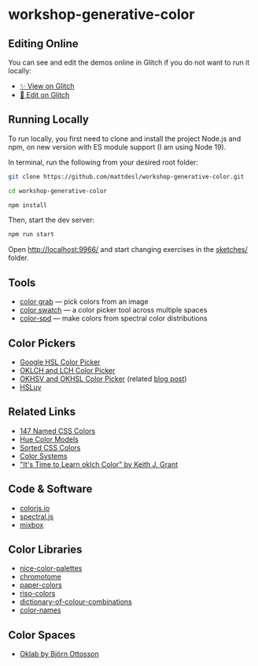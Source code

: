 # workshop-generative-color

## Editing Online

You can see and edit the demos online in Glitch if you do not want to run it locally:

- [✨ View on Glitch](https://generative-color.glitch.me)
- [🔧 Edit on Glitch](https://glitch.com/edit/#!/generative-color)

## Running Locally

To run locally, you first need to clone and install the project Node.js and npm, on new version with ES module support (I am using Node 19).

In terminal, run the following from your desired root folder:

```sh
git clone https://github.com/mattdesl/workshop-generative-color.git

cd workshop-generative-color

npm install
```

Then, start the dev server:

```sh
npm run start
```

Open [http://localhost:9966/](http://localhost:9966/) and start changing exercises in the [sketches/](./sketches/) folder.

## Tools

- [color grab](https://mattdesl.github.io/colorgrab/) — pick colors from an image
- [color swatch](https://mattdesl.github.io/colorswatch/) — a color picker tool across multiple spaces
- [color-spd](https://mattdesl.github.io/color-spd/) — make colors from spectral color distributions

## Color Pickers

- [Google HSL Color Picker](https://g.co/kgs/xoe6Sv)
- [OKLCH and LCH Color Picker](https://oklch.com/)
- [OKHSV and OKHSL Color Picker](https://ok-color-picker.netlify.app/) (related [blog post](https://bottosson.github.io/posts/colorpicker/))
- [HSLuv](https://www.hsluv.org)

## Related Links

- [147 Named CSS Colors](https://147colors.com)
- [Hue Color Models](https://colorsupplyyy.com/app/)
- [Sorted CSS Colors](https://enes.in/sorted-colors/)
- [Color Systems](https://www.colorsystem.com/?lang=en)
- ["It's Time to Learn oklch Color" by Keith J. Grant](https://keithjgrant.com/posts/2023/04/its-time-to-learn-oklch-color/)

## Code & Software

- [colorjs.io](https://colorjs.io)
- [spectral.js](https://github.com/rvanwijnen/spectral.js)
- [mixbox](https://github.com/scrtwpns/mixbox)

## Color Libraries

- [nice-color-palettes](https://github.com/Jam3/nice-color-palettes)
- [chromotome](https://www.npmjs.com/package/chromotome)
- [paper-colors](https://www.npmjs.com/package/paper-colors)
- [riso-colors](https://www.npmjs.com/package/riso-colors)
- [dictionary-of-colour-combinations](https://github.com/mattdesl/dictionary-of-colour-combinations)
- [color-names](https://github.com/meodai/color-names)

## Color Spaces

- [Oklab by Björn Ottosson](https://bottosson.github.io/posts/oklab/)
